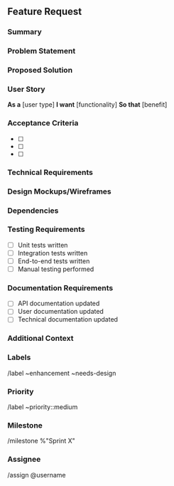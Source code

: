 ## Feature Request

### Summary
<!-- Provide a brief summary of the feature request -->

### Problem Statement
<!-- What problem does this feature solve? -->

### Proposed Solution
<!-- Describe your proposed solution -->

### User Story
<!-- Write a user story: As a [user type], I want [functionality] so that [benefit] -->
**As a** [user type]
**I want** [functionality]
**So that** [benefit]

### Acceptance Criteria
<!-- Define what needs to be done for this feature to be considered complete -->
- [ ] 
- [ ] 
- [ ] 

### Technical Requirements
<!-- Any technical specifications or constraints -->

### Design Mockups/Wireframes
<!-- Add any visual designs or mockups -->

### Dependencies
<!-- List any dependencies or related issues -->

### Testing Requirements
- [ ] Unit tests written
- [ ] Integration tests written
- [ ] End-to-end tests written
- [ ] Manual testing performed

### Documentation Requirements
- [ ] API documentation updated
- [ ] User documentation updated
- [ ] Technical documentation updated

### Additional Context
<!-- Any other information that might be helpful -->

### Labels
<!-- Add relevant labels -->
/label ~enhancement ~needs-design

### Priority
<!-- Set priority level -->
/label ~priority::medium

### Milestone
<!-- Link to relevant milestone -->
/milestone %"Sprint X"

### Assignee
<!-- Assign to appropriate team member -->
/assign @username 
